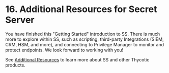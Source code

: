 [title]: # (16. Additional Resources for Secret Server)
[tags]: # (Resources)
[priority]: # (160)

# 16. Additional Resources for Secret Server

You have finished this "Getting Started" introduction to SS. There is much more to explore within SS, such as scripting, third-party Integrations (SIEM, CRM, HSM, and more), and connecting to Privilege Manager to monitor and protect endpoints. We look forward to working with you!

See [Additional Resources](#Additional-Resources) to learn more about SS and other Thycotic products.
